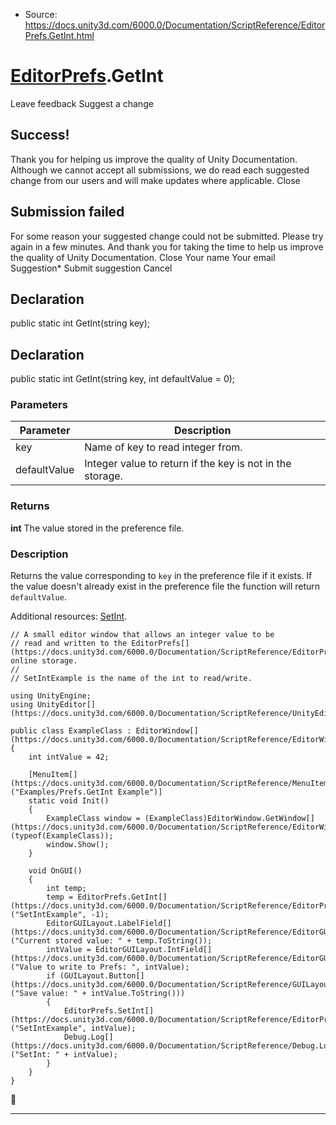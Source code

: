 * Source: https://docs.unity3d.com/6000.0/Documentation/ScriptReference/EditorPrefs.GetInt.html

#  [EditorPrefs](https://docs.unity3d.com/6000.0/Documentation/ScriptReference/EditorPrefs.html).GetInt
Leave feedback
Suggest a change
## Success!
Thank you for helping us improve the quality of Unity Documentation. Although we cannot accept all submissions, we do read each suggested change from our users and will make updates where applicable.
Close
## Submission failed
For some reason your suggested change could not be submitted. Please <a>try again</a> in a few minutes. And thank you for taking the time to help us improve the quality of Unity Documentation.
Close
Your name Your email Suggestion* Submit suggestion
Cancel
## Declaration
public static int GetInt(string key); 
## Declaration
public static int GetInt(string key, int defaultValue = 0); 
### Parameters
Parameter | Description  
---|---  
key | Name of key to read integer from.  
defaultValue | Integer value to return if the key is not in the storage.  
### Returns
**int** The value stored in the preference file. 
### Description
Returns the value corresponding to `key` in the preference file if it exists.
If the value doesn't already exist in the preference file the function will return `defaultValue`.  
  
Additional resources: [SetInt](https://docs.unity3d.com/6000.0/Documentation/ScriptReference/EditorPrefs.SetInt.html). 
```
// A small editor window that allows an integer value to be
// read and written to the EditorPrefs[](https://docs.unity3d.com/6000.0/Documentation/ScriptReference/EditorPrefs.html) online storage.
//
// SetIntExample is the name of the int to read/write.  
  
using UnityEngine;
using UnityEditor[](https://docs.unity3d.com/6000.0/Documentation/ScriptReference/UnityEditor.html);  
  
public class ExampleClass : EditorWindow[](https://docs.unity3d.com/6000.0/Documentation/ScriptReference/EditorWindow.html)
{
    int intValue = 42;  
  
    [MenuItem[](https://docs.unity3d.com/6000.0/Documentation/ScriptReference/MenuItem.html)("Examples/Prefs.GetInt Example")]
    static void Init()
    {
        ExampleClass window = (ExampleClass)EditorWindow.GetWindow[](https://docs.unity3d.com/6000.0/Documentation/ScriptReference/EditorWindow.GetWindow.html)(typeof(ExampleClass));
        window.Show();
    }  
  
    void OnGUI()
    {
        int temp;
        temp = EditorPrefs.GetInt[](https://docs.unity3d.com/6000.0/Documentation/ScriptReference/EditorPrefs.GetInt.html)("SetIntExample", -1);
        EditorGUILayout.LabelField[](https://docs.unity3d.com/6000.0/Documentation/ScriptReference/EditorGUILayout.LabelField.html)("Current stored value: " + temp.ToString());
        intValue = EditorGUILayout.IntField[](https://docs.unity3d.com/6000.0/Documentation/ScriptReference/EditorGUILayout.IntField.html)("Value to write to Prefs: ", intValue);
        if (GUILayout.Button[](https://docs.unity3d.com/6000.0/Documentation/ScriptReference/GUILayout.Button.html)("Save value: " + intValue.ToString()))
        {
            EditorPrefs.SetInt[](https://docs.unity3d.com/6000.0/Documentation/ScriptReference/EditorPrefs.SetInt.html)("SetIntExample", intValue);
            Debug.Log[](https://docs.unity3d.com/6000.0/Documentation/ScriptReference/Debug.Log.html)("SetInt: " + intValue);
        }
    }
}

```

* * *
